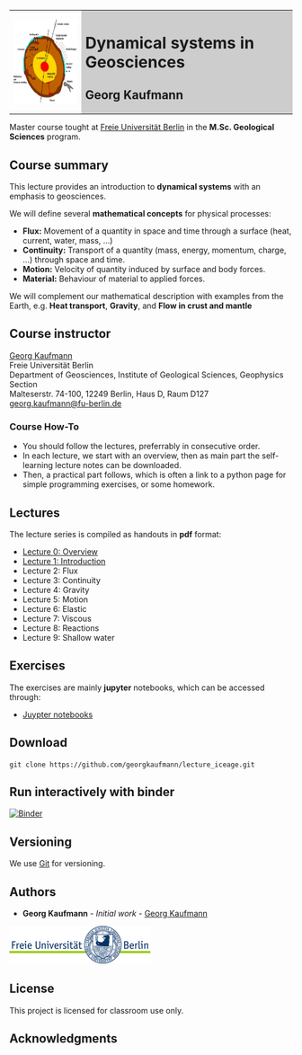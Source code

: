 <table>
<tr><td><img style="height: 150px;" src="images/Forces_gk.jpg"></td>
<td bgcolor="#CDCDCD">
<h1>Dynamical systems in Geosciences</h1>
<h2>Georg Kaufmann</h2>
</td>
</tr>
</table>

Master course tought at [Freie Universität Berlin](http://fu-berlin.de) in the 
**M.Sc. Geological Sciences** program.

## Course summary

This lecture provides an introduction to **dynamical systems** with an emphasis to geosciences. 

We will define several  **mathematical concepts** for physical processes:

- **Flux:**
Movement of a quantity in space and time through a surface (heat, current, water, mass, ...)
- **Continuity:**
Transport of a quantity (mass, energy, momentum, charge, ...) through space and time.
- **Motion:**
Velocity of quantity induced by surface and body forces.
- **Material:**
Behaviour of material to applied forces.

We will complement our mathematical description with examples from the Earth, e.g.
**Heat transport**, **Gravity**, and **Flow in crust and mantle**

## Course instructor

[Georg Kaufmann](http://userpage.fu-berlin.de/~geodyn)<br>
Freie Universität Berlin<br>
Department of Geosciences, Institute of Geological Sciences, Geophysics Section<br>
Malteserstr. 74-100, 12249 Berlin, Haus D, Raum D127<br>
[georg.kaufmann@fu-berlin.de](mailto:georg.kaufmann@fu-berlin.de)

### Course How-To

- You should follow the lectures, preferrably in consecutive order.
- In each lecture, we start with an overview, then as main part the self-learning lecture notes can be downloaded.
- Then, a practical part follows, which is often a link to a python page for simple programming exercises, or some homework.

## Lectures

The lecture series is compiled as handouts in **pdf** format:

- [Lecture 0: Overview](handouts/Lecture_Dynamics_00_Overview_handout.pdf)
- [Lecture 1: Introduction](handouts/Lecture_Dynamics_01_Introduction_handout.pdf)
- Lecture 2: Flux
- Lecture 3: Continuity
- Lecture 4: Gravity
- Lecture 5: Motion
- Lecture 6: Elastic
- Lecture 7: Viscous
- Lecture 8: Reactions
- Lecture 9: Shallow water

## Exercises

The exercises are mainly **jupyter** notebooks, which can be accessed through:

- [Juypter notebooks](index.ipynb)

## Download
```
git clone https://github.com/georgkaufmann/lecture_iceage.git
```

## Run interactively with binder

[![Binder](https://mybinder.org/badge_logo.svg)](https://mybinder.org/v2/gh/georgkaufmann/lecture_dynamics.git/main?filepath=index.ipynb)

## Versioning

We use [Git](https://git-scm.com/) for versioning.

## Authors

* **Georg Kaufmann** - *Initial work* - [Georg Kaufmann](http://userpage.fu-berlin.de/~geodyn)

![](images/fu-logo.jpg)


## License

This project is licensed for classroom use only.

## Acknowledgments
